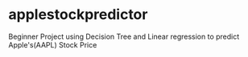 # applestockpredictor
Beginner Project using Decision Tree and Linear regression to predict Apple's(AAPL) Stock Price

